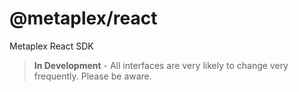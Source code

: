 # @metaplex/react

Metaplex React SDK

> **In Development** - All interfaces are very likely to change very frequently. Please be aware.
